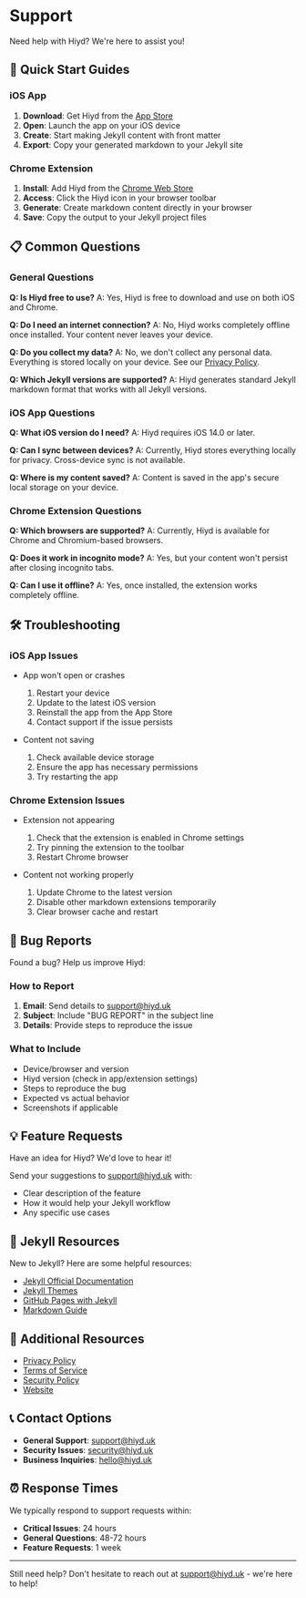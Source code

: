 # Support

Need help with Hiyd? We're here to assist you!

## 🚀 Quick Start Guides

### iOS App

1. **Download**: Get Hiyd from the [App Store](https://apps.apple.com/app/hiyd/idXXXXXXXXX)
2. **Open**: Launch the app on your iOS device
3. **Create**: Start making Jekyll content with front matter
4. **Export**: Copy your generated markdown to your Jekyll site

### Chrome Extension

1. **Install**: Add Hiyd from the [Chrome Web Store](https://chrome.google.com/webstore/detail/hiyd/hkeklhoojnogpfmiikadpcmkmpldhpce)
2. **Access**: Click the Hiyd icon in your browser toolbar
3. **Generate**: Create markdown content directly in your browser
4. **Save**: Copy the output to your Jekyll project files

## 📋 Common Questions

### General Questions

**Q: Is Hiyd free to use?**
A: Yes, Hiyd is free to download and use on both iOS and Chrome.

**Q: Do I need an internet connection?**
A: No, Hiyd works completely offline once installed. Your content never leaves your device.

**Q: Do you collect my data?**
A: No, we don't collect any personal data. Everything is stored locally on your device. See our [Privacy Policy](https://hiyd.uk/privacy).

**Q: Which Jekyll versions are supported?**
A: Hiyd generates standard Jekyll markdown format that works with all Jekyll versions.

### iOS App Questions

**Q: What iOS version do I need?**
A: Hiyd requires iOS 14.0 or later.

**Q: Can I sync between devices?**
A: Currently, Hiyd stores everything locally for privacy. Cross-device sync is not available.

**Q: Where is my content saved?**
A: Content is saved in the app's secure local storage on your device.

### Chrome Extension Questions

**Q: Which browsers are supported?**
A: Currently, Hiyd is available for Chrome and Chromium-based browsers.

**Q: Does it work in incognito mode?**
A: Yes, but your content won't persist after closing incognito tabs.

**Q: Can I use it offline?**
A: Yes, once installed, the extension works completely offline.

## 🛠️ Troubleshooting

### iOS App Issues

- App won't open or crashes

    1. Restart your device
    2. Update to the latest iOS version
    3. Reinstall the app from the App Store
    4. Contact support if the issue persists

- Content not saving

    1. Check available device storage
    2. Ensure the app has necessary permissions
    3. Try restarting the app

### Chrome Extension Issues

- Extension not appearing

    1. Check that the extension is enabled in Chrome settings
    2. Try pinning the extension to the toolbar
    3. Restart Chrome browser

- Content not working properly

    1. Update Chrome to the latest version
    2. Disable other markdown extensions temporarily
    3. Clear browser cache and restart

## 🐛 Bug Reports

Found a bug? Help us improve Hiyd:

### How to Report

1. **Email**: Send details to [support@hiyd.uk](mailto:support@hiyd.uk)
2. **Subject**: Include "BUG REPORT" in the subject line
3. **Details**: Provide steps to reproduce the issue

### What to Include

- Device/browser and version
- Hiyd version (check in app/extension settings)
- Steps to reproduce the bug
- Expected vs actual behavior
- Screenshots if applicable

## 💡 Feature Requests

Have an idea for Hiyd? We'd love to hear it!

Send your suggestions to [support@hiyd.uk](mailto:support@hiyd.uk) with:

- Clear description of the feature
- How it would help your Jekyll workflow
- Any specific use cases

## 📖 Jekyll Resources

New to Jekyll? Here are some helpful resources:

- [Jekyll Official Documentation](https://jekyllrb.com/docs/)
- [Jekyll Themes](https://jekyllthemes.io/)
- [GitHub Pages with Jekyll](https://docs.github.com/en/pages/setting-up-a-github-pages-site-with-jekyll)
- [Markdown Guide](https://www.markdownguide.org/)

## 🔗 Additional Resources

- [Privacy Policy](privacy.md)
- [Terms of Service](terms.md)
- [Security Policy](security.md)
- [Website](https://hiyd.uk)

## 📞 Contact Options

- **General Support**: [support@hiyd.uk](mailto:support@hiyd.uk)
- **Security Issues**: [security@hiyd.uk](mailto:security@hiyd.uk)
- **Business Inquiries**: [hello@hiyd.uk](mailto:hello@hiyd.uk)

## ⏰ Response Times

We typically respond to support requests within:

- **Critical Issues**: 24 hours
- **General Questions**: 48-72 hours
- **Feature Requests**: 1 week

---

Still need help? Don't hesitate to reach out at [support@hiyd.uk](mailto:support@hiyd.uk) - we're here to help!
